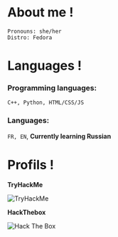 # About me ! 
```
Pronouns: she/her 
Distro: Fedora
 ```

# Languages !

### Programming languages:
`C++, Python, HTML/CSS/JS`

### Languages:
`FR, EN`,
**Currently learning Russian**

# Profils !

**TryHackMe**

<img src="https://tryhackme-badges.s3.amazonaws.com/n3k0girl.png" alt="TryHackMe">

**HackThebox**

<img src="http://www.hackthebox.eu/badge/image/530691" alt="Hack The Box">
